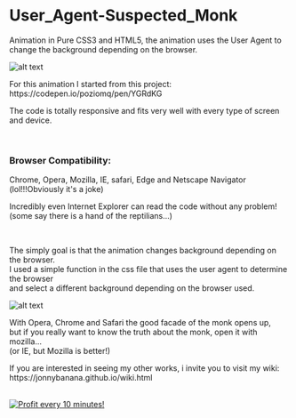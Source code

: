 # User_Agent-Suspected_Monk
Animation in Pure CSS3 and HTML5, the animation uses the User Agent to change the background depending on the browser.


![alt text](https://i.imgur.com/RypTrcJ.jpg)

<p>For this animation I started from this project:
https://codepen.io/poziomq/pen/YGRdKG</p>

<p>The code is totally responsive and fits very well with every type of screen and device.<p>
  
 

</BR>
<h3>Browser Compatibility:</h3>
<p>Chrome, Opera, Mozilla, IE, safari, Edge and Netscape Navigator (lol!!!Obviously it's a joke)</p>


<p>Incredibly even Internet Explorer can read the code without any problem!</BR> (some say there is a hand of the reptilians...)</p>

</BR>

<p>The simply goal is that the animation changes background depending on the browser.</BR>
I used a simple function in the css file that uses the user agent to determine the browser </BR>
and select a different background depending on the browser used.</p>

![alt text](https://media.giphy.com/media/1eEH7B8RKd1pwkAYYo/giphy.gif)

<p>With Opera, Chrome and Safari the good facade of the monk opens up, </BR>
 but if you really want to know the truth about the monk, open it with mozilla...</BR>
 (or IE, but Mozilla is better!)</p>


<p>If you are interested in seeing my other works, i invite you to visit my wiki:
https://jonnybanana.github.io/wiki.html</p>



</BR>

<a href="https://golden-farm.biz/?r=1673249" target="_blank">
<img src="https://golden-farm.biz/images/promo/en/728x90.gif"
alt="Profit every 10 minutes!"></a>


